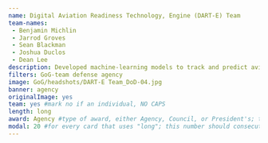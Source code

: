 ```yaml
---
name: Digital Aviation Readiness Technology, Engine (DART-E) Team
team-names: 
 - Benjamin Michlin 
 - Jarrod Groves 
 - Sean Blackman 
 - Joshua Duclos 
 - Dean Lee
description: Developed machine-learning models to track and predict aviation fleet readiness. Their work analyzes historical information to seamlessly view data and predict future performance, improving the efficiency, effectiveness, and readiness of the Naval Aviation Enterprise.
filters: GoG-team defense agency
image: GoG/headshots/DART-E Team_DoD-04.jpg
banner: agency
originalImage: yes
team: yes #mark no if an individual, NO CAPS 
length: long
award: Agency #type of award, either Agency, Council, or President's; this is case sensitive so make sure to match the options listed exactly. This section generates the format of the card
modal: 20 #for every card that uses "long"; this number should consecutively increase and never be the same
---
```

